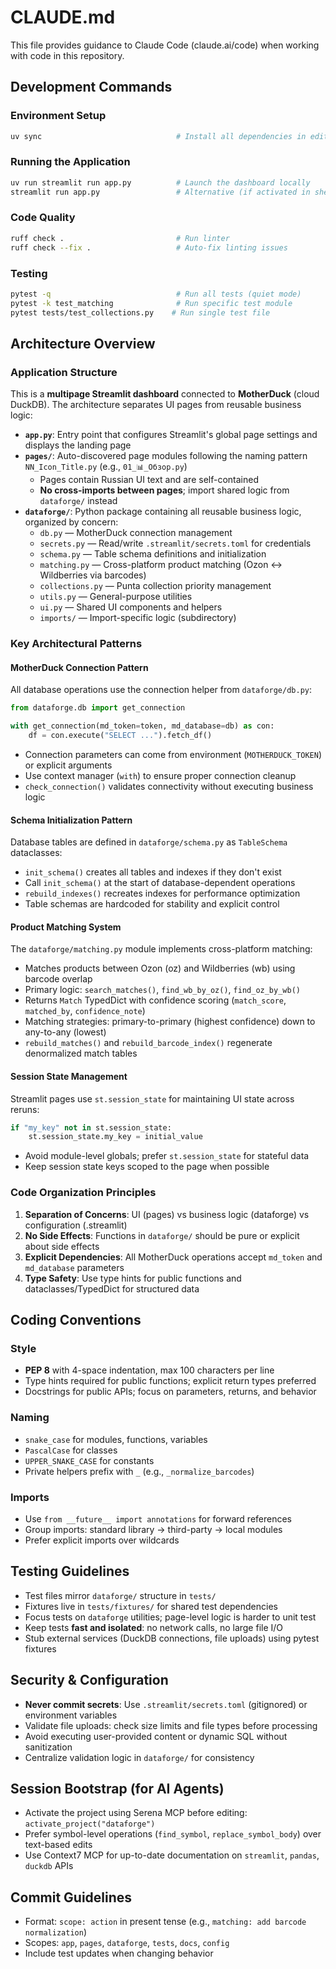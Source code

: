 # CLAUDE.md

This file provides guidance to Claude Code (claude.ai/code) when working with code in this repository.

## Development Commands

### Environment Setup
```bash
uv sync                              # Install all dependencies in editable mode
```

### Running the Application
```bash
uv run streamlit run app.py          # Launch the dashboard locally
streamlit run app.py                 # Alternative (if activated in shell)
```

### Code Quality
```bash
ruff check .                         # Run linter
ruff check --fix .                   # Auto-fix linting issues
```

### Testing
```bash
pytest -q                            # Run all tests (quiet mode)
pytest -k test_matching              # Run specific test module
pytest tests/test_collections.py    # Run single test file
```

## Architecture Overview

### Application Structure
This is a **multipage Streamlit dashboard** connected to **MotherDuck** (cloud DuckDB). The architecture separates UI pages from reusable business logic:

- **`app.py`**: Entry point that configures Streamlit's global page settings and displays the landing page
- **`pages/`**: Auto-discovered page modules following the naming pattern `NN_Icon_Title.py` (e.g., `01_📊_Обзор.py`)
  - Pages contain Russian UI text and are self-contained
  - **No cross-imports between pages**; import shared logic from `dataforge/` instead
- **`dataforge/`**: Python package containing all reusable business logic, organized by concern:
  - `db.py` — MotherDuck connection management
  - `secrets.py` — Read/write `.streamlit/secrets.toml` for credentials
  - `schema.py` — Table schema definitions and initialization
  - `matching.py` — Cross-platform product matching (Ozon ↔ Wildberries via barcodes)
  - `collections.py` — Punta collection priority management
  - `utils.py` — General-purpose utilities
  - `ui.py` — Shared UI components and helpers
  - `imports/` — Import-specific logic (subdirectory)

### Key Architectural Patterns

#### MotherDuck Connection Pattern
All database operations use the connection helper from `dataforge/db.py`:
```python
from dataforge.db import get_connection

with get_connection(md_token=token, md_database=db) as con:
    df = con.execute("SELECT ...").fetch_df()
```
- Connection parameters can come from environment (`MOTHERDUCK_TOKEN`) or explicit arguments
- Use context manager (`with`) to ensure proper connection cleanup
- `check_connection()` validates connectivity without executing business logic

#### Schema Initialization Pattern
Database tables are defined in `dataforge/schema.py` as `TableSchema` dataclasses:
- `init_schema()` creates all tables and indexes if they don't exist
- Call `init_schema()` at the start of database-dependent operations
- `rebuild_indexes()` recreates indexes for performance optimization
- Table schemas are hardcoded for stability and explicit control

#### Product Matching System
The `dataforge/matching.py` module implements cross-platform matching:
- Matches products between Ozon (oz) and Wildberries (wb) using barcode overlap
- Primary logic: `search_matches()`, `find_wb_by_oz()`, `find_oz_by_wb()`
- Returns `Match` TypedDict with confidence scoring (`match_score`, `matched_by`, `confidence_note`)
- Matching strategies: primary-to-primary (highest confidence) down to any-to-any (lowest)
- `rebuild_matches()` and `rebuild_barcode_index()` regenerate denormalized match tables

#### Session State Management
Streamlit pages use `st.session_state` for maintaining UI state across reruns:
```python
if "my_key" not in st.session_state:
    st.session_state.my_key = initial_value
```
- Avoid module-level globals; prefer `st.session_state` for stateful data
- Keep session state keys scoped to the page when possible

### Code Organization Principles
1. **Separation of Concerns**: UI (pages) vs business logic (dataforge) vs configuration (.streamlit)
2. **No Side Effects**: Functions in `dataforge/` should be pure or explicit about side effects
3. **Explicit Dependencies**: All MotherDuck operations accept `md_token` and `md_database` parameters
4. **Type Safety**: Use type hints for public functions and dataclasses/TypedDict for structured data

## Coding Conventions

### Style
- **PEP 8** with 4-space indentation, max 100 characters per line
- Type hints required for public functions; explicit return types preferred
- Docstrings for public APIs; focus on parameters, returns, and behavior

### Naming
- `snake_case` for modules, functions, variables
- `PascalCase` for classes
- `UPPER_SNAKE_CASE` for constants
- Private helpers prefix with `_` (e.g., `_normalize_barcodes`)

### Imports
- Use `from __future__ import annotations` for forward references
- Group imports: standard library → third-party → local modules
- Prefer explicit imports over wildcards

## Testing Guidelines
- Test files mirror `dataforge/` structure in `tests/`
- Fixtures live in `tests/fixtures/` for shared test dependencies
- Focus tests on `dataforge` utilities; page-level logic is harder to unit test
- Keep tests **fast and isolated**: no network calls, no large file I/O
- Stub external services (DuckDB connections, file uploads) using pytest fixtures

## Security & Configuration
- **Never commit secrets**: Use `.streamlit/secrets.toml` (gitignored) or environment variables
- Validate file uploads: check size limits and file types before processing
- Avoid executing user-provided content or dynamic SQL without sanitization
- Centralize validation logic in `dataforge/` for consistency

## Session Bootstrap (for AI Agents)
- Activate the project using Serena MCP before editing: `activate_project("dataforge")`
- Prefer symbol-level operations (`find_symbol`, `replace_symbol_body`) over text-based edits
- Use Context7 MCP for up-to-date documentation on `streamlit`, `pandas`, `duckdb` APIs

## Commit Guidelines
- Format: `scope: action` in present tense (e.g., `matching: add barcode normalization`)
- Scopes: `app`, `pages`, `dataforge`, `tests`, `docs`, `config`
- Include test updates when changing behavior